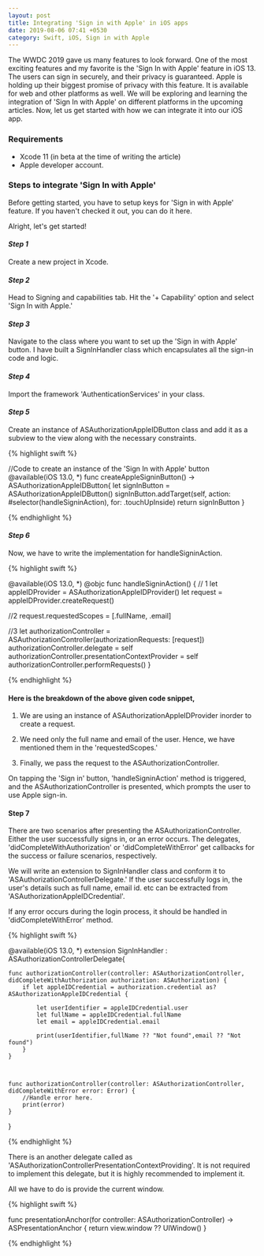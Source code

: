 ```yaml
---
layout: post
title: Integrating 'Sign in with Apple' in iOS apps
date: 2019-08-06 07:41 +0530
category: Swift, iOS, Sign in with Apple
---
```


The WWDC 2019 gave us many features to look forward. One of the most exciting features and my favorite is the 'Sign In with Apple' feature in iOS 13. The users can sign in securely, and their privacy is guaranteed. Apple is holding up their biggest promise of privacy with this feature. It is available for web and other platforms as well. We will be exploring and learning the integration of 'Sign In with Apple' on different platforms in the upcoming articles. Now, let us get started with how we can integrate it into our iOS app.

### Requirements

* Xcode 11 (in beta at the time of writing the article)
* Apple developer account.

### Steps to integrate 'Sign In with Apple'
Before getting started, you have to setup keys for 'Sign in with Apple' feature. If you haven't checked it out, you can do it here.

Alright, let's get started!
#### _Step 1_
Create a new project in Xcode.

#### _Step 2_ 
Head to Signing and capabilities tab.
Hit the '+ Capability' option and select 'Sign In with Apple.'

#### _Step 3_
Navigate to the class where you want to set up the 'Sign in with Apple' button. I have built a SignInHandler class which encapsulates all the sign-in code and logic.

#### _Step 4_
Import the framework 'AuthenticationServices' in your class.

#### _Step 5_
Create an instance of ASAuthorizationAppleIDButton class and add it as a subview to the view along with the necessary constraints. 

{% highlight swift %}

//Code to create an instance of the 'Sign In with Apple' button
@available(iOS 13.0, *)
func createAppleSigninButton() -> ASAuthorizationAppleIDButton{
    let signInButton = ASAuthorizationAppleIDButton()
    signInButton.addTarget(self, action: #selector(handleSigninAction), for: .touchUpInside)
    return signInButton
}

{% endhighlight %}


#### _Step 6_
Now, we have to write the implementation for handleSigninAction.

{% highlight swift %}

@available(iOS 13.0, *)
@objc func handleSigninAction() {
// 1
    let appleIDProvider = ASAuthorizationAppleIDProvider()
    let request = appleIDProvider.createRequest()

//2
    request.requestedScopes = [.fullName, .email]

//3
    let authorizationController = ASAuthorizationController(authorizationRequests: [request])
    authorizationController.delegate = self
    authorizationController.presentationContextProvider = self
    authorizationController.performRequests()
}

{% endhighlight %}


#### Here is the breakdown of the above given code snippet,

1. We are using an instance of ASAuthorizationAppleIDProvider inorder to create a request. 


2. We need only the full name and email of the user. Hence, we have mentioned them in the 'requestedScopes.'


3. Finally, we pass the request to the ASAuthorizationController. 

On tapping the 'Sign in' button, 'handleSigninAction' method is triggered, and the ASAuthorizationController is presented, which prompts the user to use Apple sign-in. 

#### Step 7
There are two scenarios after presenting the ASAuthorizationController. Either the user successfully signs in, or an error occurs. 
The delegates, 'didCompleteWithAuthorization' or 'didCompleteWithError' get callbacks for the success or failure scenarios, respectively.

We will write an extension to SignInHandler class and conform it to 'ASAuthorizationControllerDelegate.' If the user successfully logs in, the user's details such as  full name, email id. etc can be extracted from 'ASAuthorizationAppleIDCredential'. 

If any error occurs during the login process, it should be handled in 'didCompleteWithError' method. 


{% highlight swift %}

@available(iOS 13.0, *)
extension SignInHandler : ASAuthorizationControllerDelegate{
    
    func authorizationController(controller: ASAuthorizationController, didCompleteWithAuthorization authorization: ASAuthorization) {
        if let appleIDCredential = authorization.credential as? ASAuthorizationAppleIDCredential {
            
            let userIdentifier = appleIDCredential.user
            let fullName = appleIDCredential.fullName
            let email = appleIDCredential.email
            
            print(userIdentifier,fullName ?? "Not found",email ?? "Not found")
        } 
    }
    
    
    
    func authorizationController(controller: ASAuthorizationController, didCompleteWithError error: Error) {
        //Handle error here.
        print(error)
    }
}

{% endhighlight %}

There is an another delegate called as 'ASAuthorizationControllerPresentationContextProviding'. It is not required to implement this delegate, but it is highly recommended to implement it. 

All we have to do is provide the current window. 

{% highlight swift %}


func presentationAnchor(for controller: ASAuthorizationController) -> ASPresentationAnchor {
    return view.window ?? UIWindow()
}

{% endhighlight %}
